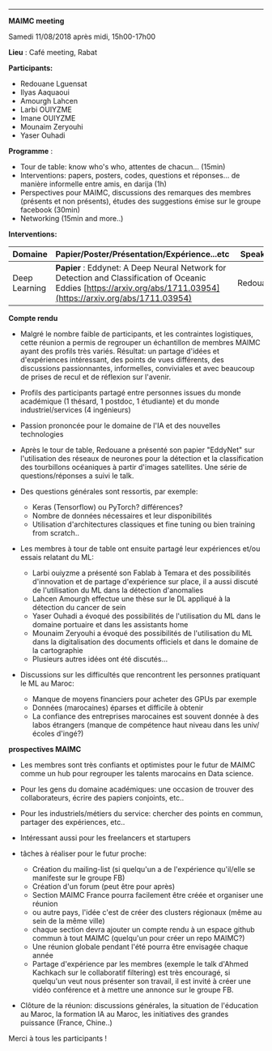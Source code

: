 ** **

**MAIMC meeting**

Samedi 11/08/2018 après midi, 15h00-17h00

**Lieu** : Café meeting, Rabat





**Participants:**

- Redouane Lguensat
- Ilyas Aaquaoui
- Amourgh Lahcen
- Larbi OUIYZME
- Imane OUIYZME
- Mounaim Zeryouhi
- Yaser Ouhadi



**Programme** :

- Tour de table: know who&#39;s who, attentes de chacun... (15min)
- Interventions: papers, posters, codes, questions et réponses... de manière informelle entre amis, en darija (1h)
- Perspectives pour MAIMC, discussions des remarques des membres (présents et non présents), études des suggestions émise sur le groupe facebook (30min)
- Networking (15min and more..)



**Interventions:**

| **Domaine** | **Papier/Poster/Présentation/Expérience...etc** | **Speaker** |
| --- | --- | --- |
| Deep Learning | **Papier** : Eddynet: A Deep Neural Network for Detection and Classification of Oceanic Eddies [https://arxiv.org/abs/1711.03954](https://arxiv.org/abs/1711.03954) | Redouane |











**Compte rendu**

- Malgré le nombre faible de participants, et les contraintes logistiques, cette réunion a permis de regrouper un échantillon de membres MAIMC ayant des profils très variés. Résultat: un partage d&#39;idées et d&#39;expériences intéressant, des points de vues différents, des discussions passionnantes, informelles, conviviales et avec beaucoup de prises de recul et de réflexion sur l&#39;avenir.

- Profils des participants partagé entre personnes issues du monde académique (1 thésard, 1 postdoc, 1 étudiante) et du monde industriel/services (4 ingénieurs)

- Passion prononcée pour le domaine de l&#39;IA et des nouvelles technologies

- Après le tour de table, Redouane a présenté son papier &quot;EddyNet&quot; sur l&#39;utilisation des réseaux de neurones pour la détection et la classification des tourbillons océaniques à partir d&#39;images satellites. Une série de questions/réponses a suivi le talk.

- Des questions générales sont ressortis, par exemple:
  - Keras (Tensorflow) ou PyTorch? différences?
  - Nombre de données nécessaires et leur disponibilités
  - Utilisation d&#39;architectures classiques et fine tuning ou bien training from scratch..

- Les membres à tour de table ont ensuite partagé leur expériences et/ou essais relatant du ML:
  - Larbi ouiyzme a présenté son Fablab à Temara et des possibilités d&#39;innovation et de partage d&#39;expérience sur place, il a aussi discuté de l&#39;utilisation du ML dans la détection d&#39;anomalies
  - Lahcen Amourgh effectue une thèse sur le DL appliqué à la détection du cancer de sein
  - Yaser Ouhadi a évoqué des possibilités de l&#39;utilisation du ML dans le domaine portuaire et dans les assistants home
  - Mounaim Zeryouhi a évoqué des possibilités de l&#39;utilisation du ML dans la digitalisation des documents officiels et dans le domaine de la cartographie
  - Plusieurs autres idées ont été discutés...

- Discussions sur les difficultés que rencontrent les personnes pratiquant le ML au Maroc:
  - Manque de moyens financiers pour acheter des GPUs par exemple
  - Données (marocaines) éparses et difficile à obtenir
  - La confiance des entreprises marocaines est souvent donnée à des labos étrangers (manque de compétence haut niveau dans les univ/écoles d&#39;ingé?)





**prospectives MAIMC**

- Les membres sont très confiants et optimistes pour le futur de MAIMC comme un hub pour regrouper les talents marocains en Data science.

- Pour les gens du domaine académiques: une occasion de trouver des collaborateurs, écrire des papiers conjoints, etc..

- Pour les industriels/métiers du service: chercher des points en commun, partager des expériences, etc..

- Intéressant aussi pour les freelancers et startupers

- tâches à réaliser pour le futur proche:
  - Création du mailing-list (si quelqu&#39;un a de l&#39;expérience qu&#39;il/elle se manifeste sur le groupe FB)
  - Création d&#39;un forum (peut être pour après)
  - Section MAIMC France pourra facilement être créée et organiser une réunion
  - ou autre pays, l&#39;idée c&#39;est de créer des clusters régionaux (même au sein de la même ville)
  - chaque section devra ajouter un compte rendu à un espace github commun à tout MAIMC (quelqu&#39;un pour créer un repo MAIMC?)
  - Une réunion globale pendant l&#39;été pourra être envisagée chaque année
  - Partage d&#39;expérience par les membres (exemple le talk d&#39;Ahmed Kachkach sur le collaboratif filtering) est très encouragé, si quelqu&#39;un veut nous présenter son travail, il est invité à créer une vidéo conférence et à mettre une annonce sur le groupe FB.

- Clôture de la réunion: discussions générales, la situation de l&#39;éducation au Maroc, la formation IA au Maroc, les initiatives des grandes puissance (France, Chine..)



Merci à tous les participants !
